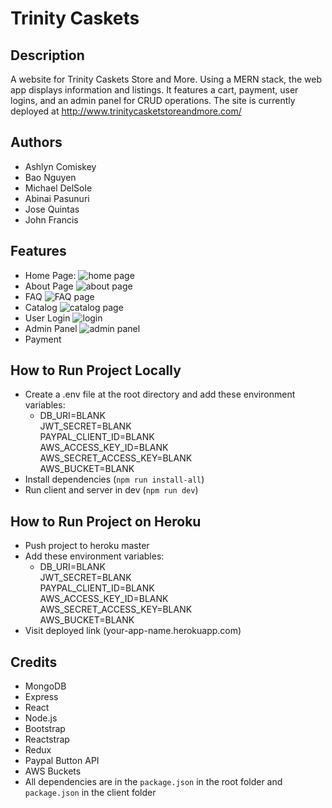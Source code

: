 # Trinity Caskets
## Description
A website for Trinity Caskets Store and More. Using a MERN stack, the web app displays information and listings. It features a cart, payment, user logins, and an admin panel for CRUD operations. The site is currently deployed at http://www.trinitycasketstoreandmore.com/

## Authors
- Ashlyn Comiskey
- Bao Nguyen
- Michael DelSole
- Abinai Pasunuri
- Jose Quintas
- John Francis

## Features
- Home Page: 
![home page](https://i.ibb.co/375XkVg/2019-12-09-16-01-02-Trinity-Casket-Store-And-More.png)
- About Page
![about page](https://i.ibb.co/TWzjcSH/2019-12-09-16-01-18-Trinity-Casket-Store-And-More.png)
- FAQ
![FAQ page](https://i.ibb.co/Jjvx9q8/2019-12-09-16-05-37-Trinity-Casket-Store-And-More.png)
- Catalog
![catalog page](https://i.ibb.co/kBNQbfQ/2019-12-09-16-02-33-Trinity-Casket-Store-And-More.png)
- User Login
![login](https://i.ibb.co/xJ9dqXH/2019-12-09-16-10-44-Trinity-Casket-Store-And-More.png)
- Admin Panel
![admin panel](https://i.ibb.co/pJDdHBp/2019-12-09-16-08-33-Trinity-Casket-Store-And-More.png)
- Payment

## How to Run Project Locally
- Create a .env file at the root directory and add these environment variables:
  - DB_URI=BLANK  
    JWT_SECRET=BLANK  
    PAYPAL_CLIENT_ID=BLANK  
    AWS_ACCESS_KEY_ID=BLANK  
    AWS_SECRET_ACCESS_KEY=BLANK  
    AWS_BUCKET=BLANK
- Install dependencies (`npm run install-all`)
- Run client and server in dev (`npm run dev`)

## How to Run Project on Heroku
- Push project to heroku master
- Add these environment variables:
  - DB_URI=BLANK  
    JWT_SECRET=BLANK  
    PAYPAL_CLIENT_ID=BLANK  
    AWS_ACCESS_KEY_ID=BLANK  
    AWS_SECRET_ACCESS_KEY=BLANK  
    AWS_BUCKET=BLANK  
- Visit deployed link (your-app-name.herokuapp.com)

## Credits
- MongoDB
- Express
- React
- Node.js
- Bootstrap
- Reactstrap
- Redux
- Paypal Button API
- AWS Buckets
- All dependencies are in the `package.json` in the root folder and `package.json` in the client folder
